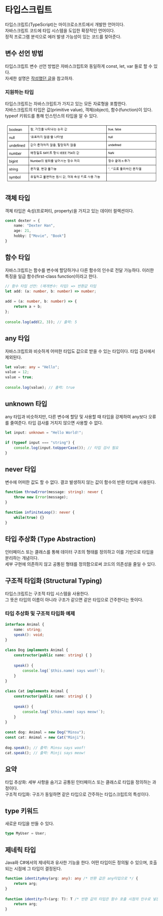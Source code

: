 # 타입스크립트
타입스크립트(TypeScript)는 마이크로소프트에서 개발한 언어이다.</br>
자바스크립트 코드에 타입 시스템을 도입한 확장적인 언어이다.</br>
정적 프로그램 분석으로 에러 발생 가능성이 있는 코드를 찾아준다.

## 변수 선언 방법
타입스크립트 변수 선언 방법은 자바스크립트와 동일하게 const, let, var 들로 할 수 있다.</br>
자세한 설명은 [작성했던 글](https://velog.io/@dnslfkrh/js-ts-%EB%B3%80%EC%88%98-%EC%84%A0%EC%96%B8-%EB%B0%A9%EB%B2%95)을 참고하자.

### 지원하는 타입
타입스크립트는 자바스크립트가 가지고 있는 모든 자료형을 포함한다.</br>
자바스크립트의 타입은 값(primitive value), 객체(object), 함수(function)이 있다.</br>
typeof 키워드를 통해 인스턴스의 타입을 알 수 있다.


![alt text](image.png)


## 객체 타입
객체 타입은 속성(프로퍼티, property)을 가지고 있는 데이터 컬렉션이다.

```typescript
const dexter = {
    name: "Dexter Han",
    age: 21,
    hobby: ["Movie", "Book"]
}
```

## 함수 타입
자바스크립트는 함수를 변수에 할당하거나 다른 함수의 인수로 전달 가능하다. 이러한 특징을 일급 함수(first-class function)이라고 한다.

```typescript
// 함수 타입 선언: (매개변수: 타입) => 반환값 타입
let add: (a: number, b: number) => number;

add = (a: number, b: number) => {
    return a + b;
};

console.log(add(2, 3)); // 출력: 5
```

## any 타입
자바스크립트와 비슷하게 어떠한 타입도 값으로 받을 수 있는 타입이다. 타입 검사에서 제외된다.

```typescript
let value: any = "Hello";
value = 12;
value = true;

console.log(value); // 출력: true
```

## unknown 타입
any 타입과 비슷하지만, 다른 변수에 할당 및 사용할 때 타입을 강제하여 any보다 오류를 줄여준다. 타입 검사를 거치지 않으면 사용할 수 없다.

```typescript
let input: unknown = "Hello World!";

if (typeof input === "string") {
    console.log(input.toUpperCase()); // 타입 검사 필요
}
```

## never 타입
변수에 어떠한 값도 할 수 없다. 결코 발생하지 않는 값이 함수의 반환 타입에 사용된다.

```typescript
function throwError(message: string): never {
    throw new Error(message);
}

function infiniteLoop(): never {
    while(true) {}
}
```

## 타입 추상화 (Type Abstraction)
인터페이스 또는 클래스를 통해 데이터 구조의 형태를 정의하고 이를 기반으로 타입을 분리하는 개념이다.</br>
세부 구현에 의존하지 않고 공통된 형태를 정의함으로써 코드의 의존성을 줄일 수 있다.


## 구조적 타입화 (Structural Typing)
타입스크립트는 구조적 타입 시스템을 사용한다.</br>
그 뜻은 타입의 이름이 아니라 구조가 같으면 같은 타입으로 간주한다는 뜻이다.


### 타입 추상화 및 구조적 타입화 예제

```typescript
interface Animal {
    name: string;
    speak(): void;
}

class Dog implements Animal {
    constructor(public name: string) { }

    speak() {
        console.log(`$this.name) says woof!`);
    }
}

class Cat implements Animal {
    constructor(public name: string) { }

    speak() {
        console.log(`$this.name) says meow!`);
    }
}

const dog: Animal = new Dog("Minsu");
const cat: Animal = new Cat("Minji");

dog.speak(); // 출력: Minsu says woof!
cat.speak(); // 출력: Minji says meow!
```

## 요약
타입 추상화: 세부 사항을 숨기고 공통된 인터페이스 또는 클래스로 타입을 정의하는 과정이다.</br>
구조적 타입화: 구조가 동일하면 같은 타입으로 간주하는 타입스크립트의 특성이다.


## type 키워드
새로운 타입을 만들 수 있다.

```typescript
type MyUser = User;
```

## 제네릭 타입
Java와 C#에서의 제네릭과 유사한 기능을 한다.
어떤 타입이든 정의될 수 있으며, 호출되는 시점에 그 타입이 결정된다.

```typescript
function identityAny(arg: any): any /* 반환 값은 any타입으로 */ {
    return arg; 
}

function identity<T>(arg: T): T /* 반환 값의 타입은 함수 호출 시점의 인수로 넣은 타입으로 결정됨 */ {
    return arg;
}
```


